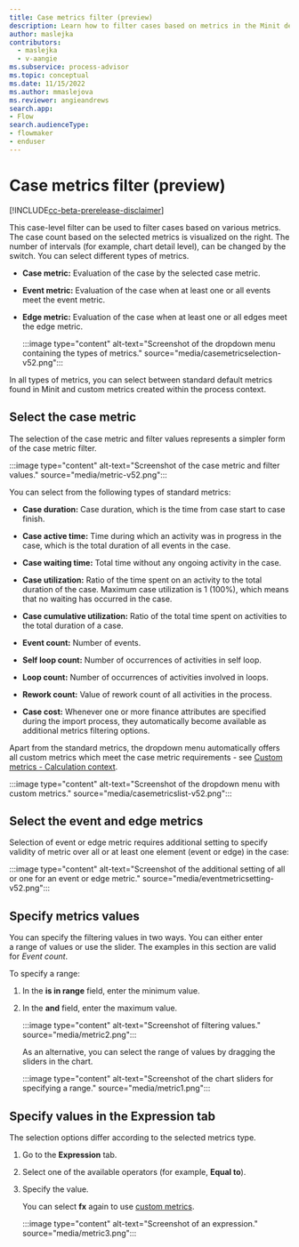 ```yaml
---
title: Case metrics filter (preview)
description: Learn how to filter cases based on metrics in the Minit desktop application in process advisor.
author: maslejka
contributors:
  - maslejka
  - v-aangie
ms.subservice: process-advisor
ms.topic: conceptual
ms.date: 11/15/2022
ms.author: mmaslejova
ms.reviewer: angieandrews
search.app:
- Flow
search.audienceType:
- flowmaker
- enduser
---
```


# Case metrics filter (preview)

[!INCLUDE[cc-beta-prerelease-disclaimer](../includes/cc-beta-prerelease-disclaimer.md)]

This case-level filter can be used to filter cases based on various metrics. The case count based on the selected metrics is visualized on the right. The number of intervals (for example, chart detail level), can be changed by the switch. You can select different types of metrics.

- **Case metric:** Evaluation of the case by the selected case metric.

- **Event metric:** Evaluation of the case when at least one or all events meet the event metric.

- **Edge metric:** Evaluation of the case when at least one or all edges meet the edge metric.

   :::image type="content" alt-text="Screenshot of the dropdown menu containing the types of metrics." source="media/casemetricselection-v52.png":::

In all types of metrics, you can select between standard default metrics found in Minit and custom metrics created within the process context.

## Select the case metric

The selection of the case metric and filter values represents a simpler form of the case metric filter.

:::image type="content" alt-text="Screenshot of the case metric and filter values." source="media/metric-v52.png":::

You can select from the following types of standard metrics:

- **Case duration:** Case duration, which is the time from case start to case finish.

- **Case active time:** Time during which an activity was in progress in the case, which is the total duration of all events in the case.

- **Case waiting time:** Total time without any ongoing activity in the case.

- **Case utilization:** Ratio of the time spent on an activity to the total duration of the case. Maximum case utilization is 1 (100%), which means that no waiting has occurred in the case.

- **Case cumulative utilization:** Ratio of the total time spent on activities to the total duration of a case.

- **Event count:** Number of events.

- **Self loop count:** Number of occurrences of activities in self loop.

- **Loop count:** Number of occurrences of activities involved in loops.

- **Rework count:** Value of rework count of all activities in the process.

- **Case cost:** Whenever one or more finance attributes are specified during the import process, they automatically become available as additional metrics filtering options.

Apart from the standard metrics, the dropdown menu automatically offers all custom metrics which meet the case metric requirements - see
[Custom metrics - Calculation context](calculation-context.md).

:::image type="content" alt-text="Screenshot of the dropdown menu with custom metrics." source="media/casemetricslist-v52.png":::

## Select the event and edge metrics

Selection of event or edge metric requires additional setting to specify validity of metric over all or at least one element (event or edge) in the case:

:::image type="content" alt-text="Screenshot of the additional setting of all or one for an event or edge metric." source="media/eventmetricsetting-v52.png":::

## Specify metrics values

You can specify the filtering values in two ways. You can either enter a range of values or use the slider. The examples in this section are valid for *Event count*.

To specify a range:

1. In the **is in range** field, enter the minimum value.

1. In the **and** field, enter the maximum value.

   :::image type="content" alt-text="Screenshot of filtering values." source="media/metric2.png":::

   As an alternative, you can select the range of values by dragging the sliders in the chart.

   :::image type="content" alt-text="Screenshot of the chart sliders for specifying a range." source="media/metric1.png":::

## Specify values in the Expression tab

The selection options differ according to the selected metrics type.

1. Go to the **Expression** tab.

2. Select one of the available operators (for example, **Equal to**).
 
1. Specify the value.

   You can select **fx** again to use [custom metrics](custom-metrics.md).

   :::image type="content" alt-text="Screenshot of an expression." source="media/metric3.png":::


